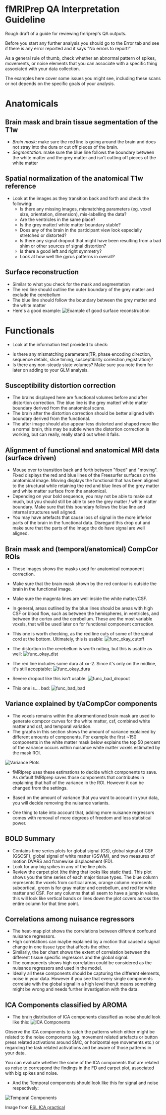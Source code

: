# fMRIPrep QA Interpretation Guideline

Rough draft of a guide for reviewing fmriprep's QA outputs.

Before you start any further analysis you should go to the Error tab and see if there is any error reported and it says "No errors to report!"

As a general rule of thumb, check whether an abnormal pattern of spikes, movements, or noise elements that you can associate with a specific thing associated with your data collection.

The examples here cover some issues you might see, including these scans or not depends on the specific goals of your analysis.


# Anatomicals
## Brain mask and brain tissue segmentation of the T1w
* _Brain mask:_ make sure the red line is going around the brain and does not stray into the dura or cut off pieces of the brain.
* _Segmentation:_ make sure the blue line follows the boundary between the white matter and the grey matter and isn't cutting off pieces of the white matter

## Spatial normalization of the anatomical T1w reference
* Look at the images as they transition back and forth and check the following:
  - Is there any missing images, mismatching parameters (eg. voxel size, orientation, dimension), mis-labelling the data?
  - Are the ventricles in the same place?
  - Is the grey matter/ white matter boundary stable?
  - Does any of the brain in the participant view look especially stretched or distorted?
  - Is there any signal dropout that might have been resulting from a bad shim or other sources of signal distortion?
  - Is there a good left and right symmetry? 
  - Look at how well the gyrus patterns in overall? 


## Surface reconstruction
* Similar to what you check for the mask and segmentation
* The red line should outline the outer boundary of the grey matter and exclude the cerebellum
* The blue line should follow the boundary between the grey matter and the white matter
* Here's a good example:
![Example of good surface reconstruction](images/sub-20900_desc-reconall_T1w.svg)

# Functionals
* Look at the information text provided to check:

 - Is there any mismatching parameters(TR, phase encoding direction, sequence details, slice timing, susceptibility correction,registration)?
 -  Is there any non-steady state volumes? Make sure you note them for later on adding to your GLM analysis. 

## Susceptibility distortion correction
* The brains displayed here are functional volumes before and after distortion correction. The blue line is the grey matter/ white matter boundary derived from the anatomical scans.
* The brain after the distortion correction should be better aligned with boundary derived from the functional.
* The after image should also appear less distorted and shaped more like a normal brain, this may be subtle when the distortion correction is working, but can really, really stand out when it fails.

## Alignment of functional and anatomical MRI data (surface driven)
* Mouse over to transition back and forth between "fixed" and "moving". Fixed displays the red and blue lines of the Freesurfer surfaces on the anatomical image. Moving displays the functional that has been aligned to the structural while retaining the red and blue lines of the grey matter and white matter surface from the anatomical.
* Depending on your bold sequence, you may not be able to make out much, but you should still be able to see the grey matter / white matter boundary. Make sure that this boundary follows the blue line and internal structures well aligned. 
* You may have artefacts that cause loss of signal in the more inferior parts of the brain in the functional data. Disregard this drop out and make sure that the parts of the image the do have signal are well aligned.

## Brain mask and (temporal/anatomical) CompCor ROIs
* These images shows the masks used for anatomical component correction. 
* Make sure that the brain mask shown by the red contour is outside the brain in the functional image.
* Make sure the magenta lines are well inside the white matter/CSF. 
* In general, areas outlined by the blue lines should be areas with high CSF or blood flow, such as between the hemispheres, in ventricles, and between the cortex and the cerebellum. These are the most variable voxels, that will be used later on for functional component correction. 

* This one is worth checking, as the red line cuts of some of the spinal cord at the bottom. Ultimately, this is usable:
![func_okay_cutoff](/images/func_okay_cutoff.svg)

* The distortion in the cerebellum is worth noting, but this is usable as well:
![func_okay_dist](/images/func_okay_dist.svg)

* The red line includes some dura at x=-2. Since it's only on the midline, it's still acceptable:
![func_okay_dura](/images/func_okay_dura.svg)

* Severe dropout like this isn't usable:
![func_bad_dropout](/images/func_bad_dropout.svg)

* This one is.... bad:
![func_bad_bad](/images/func_bad_bad.svg)


## Variance explained by t/aCompCor components
* The voxels remains within the aforementioned brain mask are used to generate compcor curves for the white matter, csf, combined white matter and csf, and temporal variation. 
* The graphs in this section shows the amount of variance explained by different amounts of components. For example the first ~150 components in the white matter mask below explains the top 50 percent of the variance occurs within nuisance white matter voxels estimated by the mask ROI.
 
![Variance Plots](images/desc-compcorvar_bold.svg)

* fMRIprep uses these estimations to decide which components to save. As default fMRIprep saves those components that contributes in explaining that half of the variance in the ROI. However it can be changed from the settings. 

* Based on the amount of variance that you want to account in your data, you will decide removing the nuisance variants.
* One thing to take into account that, adding more nuisance regressors comes with removal of more degrees of freedom and less statistical power. 

## BOLD Summary
* Contains time series plots for global signal (GS), global signal of CSF (GSCSF), global signal of white matter (GSWM), and two measures of motion DVARS and framewise displacement (FD).
* Look for any big spikes in any of the line plots.
* Review the carpet plot (the thing that looks like static that). This plot shows you the time series of each major tissue types. The blue column represents the voxels from cortical areas, orange column represents subcortical, green is for gray matter and cerebellum, and red for white matter and CSF. For any columns that all seem to have a jump in values, this will look like vertical bands or lines down the plot covers across the entire column for that time point. 

## Correlations among nuisance regressors
* The heat-map plot shows the correlations between different confound nuisance regressors. 
* High correlations can maybe explained by a motion that caused a signal change in one tissue type that affects the other.
* Similarly, the bar chart shows the extent of correlation between the different tissue specific regressors and the global signal. 
* The components shows high correlation could be considered as the nuisance regressors and used in the model.
* Ideally all these components should be capturing the different elements, noise in your data. However if you see that every single components correlate with the global signal in a high level then,it means something might be wrong and needs further investigation with the data. 

## ICA Components classified by AROMA
* The brain distribution of ICA components classified as noise should look like this:
![ICA Components](images/Figure1_ica.png)

Observe the ICA components to catch the patterns which either might be related to the noise components (eg. movement related artefacts or button press related activations around SMC, or horizontal eye movements etc.) or regarding the task related activations and be aware of those patterns in your data. 

You can evaluate whether the some of the ICA components that are related as noise to correspond the findings in the FD and carpet plot, associated with big spikes and noise.


* And the Temporal components should look like this for signal and noise respectively:

![Temporal Components](images/Figure2_ica.png)

Image from [FSL ICA practical](https://fsl.fmrib.ox.ac.uk/fslcourse/lectures/practicals/ica/index.html)